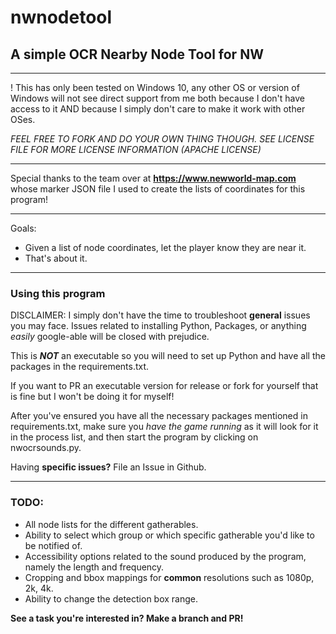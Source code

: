 # nwnodetool
## A simple OCR Nearby Node Tool for NW
 -------------------------------------
 ! This has only been tested on Windows 10, any other OS or version of Windows will not see direct support from me both because I don't have access to it AND because I simply don't care to make it work with other OSes. 
 
 _FEEL FREE TO FORK AND DO YOUR OWN THING THOUGH. SEE LICENSE FILE FOR MORE LICENSE INFORMATION (APACHE LICENSE)_
 
 -------------------------------------
 Special thanks to the team over at **https://www.newworld-map.com** whose marker JSON file I used to create the lists of coordinates for this program!
 
 -------------------------------------
 
 Goals:
 - Given a list of node coordinates, let the player know they are near it.
 - That's about it.

 -------------------------------------
 
 ### Using this program
 
 DISCLAIMER: I simply don't have the time to troubleshoot **general** issues you may face. Issues related to installing Python, Packages, or anything _easily_ google-able will be closed with prejudice.
 
 This is ***NOT*** an executable so you will need to set up Python and have all the packages in the requirements.txt. 
 
 If you want to PR an executable version for release or fork for yourself that is fine but I won't be doing it for myself!
 
After you've ensured you have all the necessary packages mentioned in requirements.txt, make sure you _have the game running_ as it will look for it in the process list, and then start the program by clicking on nwocrsounds.py. 

Having **specific issues?** File an Issue in Github.

-------------------------------------

### TODO:
- All node lists for the different gatherables.
- Ability to select which group or which specific gatherable you'd like to be notified of.
- Accessibility options related to the sound produced by the program, namely the length and frequency.
- Cropping and bbox mappings for **common** resolutions such as 1080p, 2k, 4k.
- Ability to change the detection box range.

**See a task you're interested in? Make a branch and PR!**
